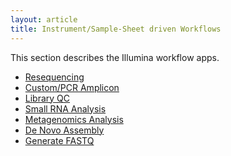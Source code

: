 ```yaml
---
layout: article
title: Instrument/Sample-Sheet driven Workflows
---
```


This section describes the Illumina workflow apps.

- [Resequencing](/articles/descriptive/resequencing/)
- [Custom/PCR Amplicon]()
- [Library QC]()
- [Small RNA Analysis]()
- [Metagenomics Analysis]()
- [De Novo Assembly]()
- [Generate FASTQ]()
